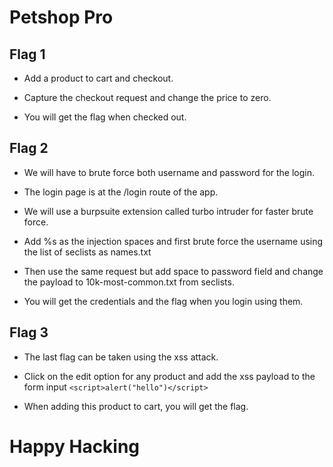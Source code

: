 # Petshop Pro

## Flag 1

- Add a product to cart and checkout.

- Capture the checkout request and change the price to zero.

- You will get the flag when checked out.

## Flag 2

- We will have to brute force both username and password for the login.

- The login page is at the /login route of the app.

- We will use a burpsuite extension called turbo intruder for faster brute force.

- Add %s as the injection spaces and first brute force the username using the list of seclists as names.txt

- Then use the same request but add space to password field and change the payload to 10k-most-common.txt from seclists.

- You will get the credentials and the flag when you login using them.

## Flag 3

- The last flag can be taken using the xss attack.

- Click on the edit option for any product and add the xss payload to the form input `<script>alert("hello")</script>`

- When adding this product to cart, you will get the flag.

# Happy Hacking
